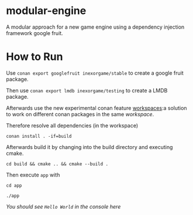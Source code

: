 # modular-engine
A modular approach for a new game engine using a dependency injection framework google fruit.

# How to Run

Use
`conan export googlefruit inexorgame/stable`
to create a google fruit package.

Then use
`conan export lmdb inexorgame/testing`
to create a LMDB package.

Afterwards use the new experimental conan feature [workspaces](https://docs.conan.io/en/latest/developing_packages/workspaces.html):a solution to work on different conan packages in the same *workspace*.

Therefore resolve all dependencies (in the workspace)

`conan install . -if=build`

Afterwards build it by changing into the build directory and executing cmake.


`cd build && cmake .. && cmake --build .`

Then execute `app` with

`cd app`

`./app`


*You should see `Hello World` in the console here*